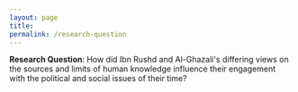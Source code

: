 ```yaml
---
layout: page
title: 
permalink: /research-question
---
```

<strong>Research Question</strong>: How did Ibn Rushd and Al-Ghazali's differing views on the sources and limits of human knowledge influence their engagement with the political and social issues of their time?
<br>
<br>
<br>
<br>
<br>
<br>
<br>
<br>
<br>
<br>
<br>
<br>
<br>
<br>
<br>
<br>
<br>
<br>





